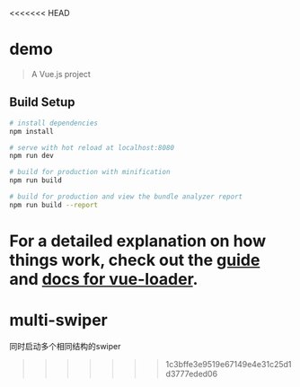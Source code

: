 <<<<<<< HEAD
# demo

> A Vue.js project

## Build Setup

``` bash
# install dependencies
npm install

# serve with hot reload at localhost:8080
npm run dev

# build for production with minification
npm run build

# build for production and view the bundle analyzer report
npm run build --report
```

For a detailed explanation on how things work, check out the [guide](http://vuejs-templates.github.io/webpack/) and [docs for vue-loader](http://vuejs.github.io/vue-loader).
=======
# multi-swiper
同时启动多个相同结构的swiper
>>>>>>> 1c3bffe3e9519e67149e4e31c25d1d3777eded06
